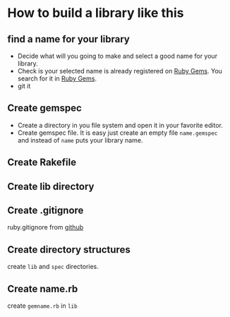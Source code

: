 How to build a library like this
================================

find a name for your library
----------------------------

- Decide what will you going to make and select a good name for your library.
- Check is your selected name is already registered on [Ruby Gems](https://rubygems.org). You search for it in [Ruby Gems](https://rubygems.org).
- git it

Create gemspec
--------------

- Create a directory in you file system and open it in your favorite editor.
- Create gemspec file. It is easy just create an empty file `name.gemspec` and instead of `name` puts your library name.

Create Rakefile
---------------

Create lib directory
--------------------

Create .gitignore
-----------------
ruby.gitignore from [github](https://github.com/github/gitignore/blob/master/Ruby.gitignore)


Create directory structures
---------------------------
create `lib` and `spec` directories.


Create name.rb
--------------

create `gemname.rb` in `lib`
